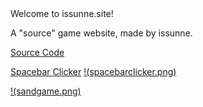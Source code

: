 <!DOCTYPE html>
 <html>
  



 <body>
 Welcome to issunne.site!
<p>A "source" game website, made by issunne.</p>
 <a href="https://github.com/issunnne/issunne.git">Source Code</a> 

 <a href="spacebarclicker.html"> Spacebar Clicker</a>
[!(spacebarclicker.png)](spacebarclicker.html)
 
 [!(sandgame.png)](sandgame.html)
 

  
 </body>
 </html>
